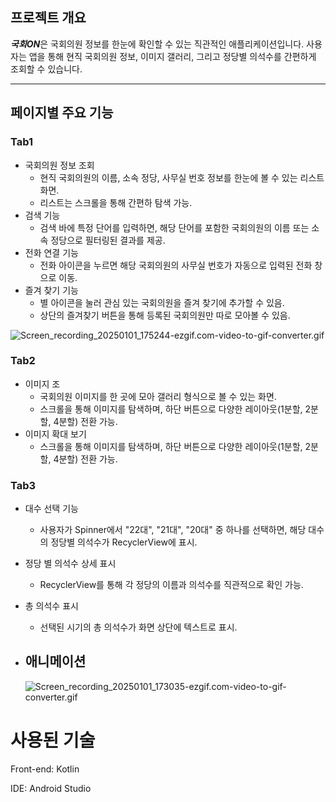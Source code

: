 ## 프로젝트 개요

***국회ON***은 국회의원 정보를 한눈에 확인할 수 있는 직관적인 애플리케이션입니다. 사용자는 앱을 통해 현직 국회의원 정보, 이미지 갤러리, 그리고 정당별 의석수를 간편하게 조회할 수 있습니다.

---

## 페이지별 주요 기능

### Tab1

- 국회의원 정보 조회
    - 현직 국회의원의 이름, 소속 정당, 사무실 번호 정보를 한눈에 볼 수 있는 리스트 화면.
    - 리스트는 스크롤을 통해 간편하 탐색 가능.
- 검색 기능
    - 검색 바에 특정 단어를 입력하면, 해당 단어를 포함한 국회의원의 이름 또는 소속 정당으로 필터링된 결과를 제공.
- 전화 연결 기능
    - 전화 아이콘을 누르면 해당 국회의원의 사무실 번호가 자동으로 입력된 전화 창으로 이동.
- 즐겨 찾기 기능
    - 별 아이콘을 눌러 관심 있는 국회의원을 즐겨 찾기에 추가할 수 있음.
    - 상단의 즐겨찾기 버튼을 통해 등록된 국회의원만 따로 모아볼 수 있음.

![Screen_recording_20250101_175244-ezgif.com-video-to-gif-converter.gif](https://prod-files-secure.s3.us-west-2.amazonaws.com/f6cb388f-3934-47d6-9928-26d2e10eb0fc/cd41c2b2-228a-413a-8e34-08fc6c78c663/Screen_recording_20250101_175244-ezgif.com-video-to-gif-converter.gif)

### Tab2

- 이미지 조
    - 국회의원 이미지를 한 곳에 모아 갤러리 형식으로 볼 수 있는 화면.
    - 스크롤을 통해 이미지를 탐색하며, 하단 버튼으로 다양한 레이아웃(1분할, 2분할, 4분할) 전환 가능.
- 이미지 확대 보기
    - 스크롤을 통해 이미지를 탐색하며, 하단 버튼으로 다양한 레이아웃(1분할, 2분할, 4분할) 전환 가능.

### Tab3

- 대수 선택 기능
    - 사용자가 Spinner에서 "22대", "21대", "20대" 중 하나를 선택하면, 해당 대수의 정당별 의석수가 RecyclerView에 표시.
- 정당 별 의석수 상세 표시
    - RecyclerView를 통해 각 정당의 이름과 의석수를 직관적으로 확인 가능.
- 총 의석수 표시
    - 선택된 시기의 총 의석수가 화면 상단에 텍스트로 표시.
- 애니메이션
    - 
    
    ![Screen_recording_20250101_173035-ezgif.com-video-to-gif-converter.gif](https://prod-files-secure.s3.us-west-2.amazonaws.com/f6cb388f-3934-47d6-9928-26d2e10eb0fc/f57fcc76-7d63-478d-804e-ef1254ecfea0/Screen_recording_20250101_173035-ezgif.com-video-to-gif-converter.gif)
    

# 사용된 기술

Front-end: Kotlin

IDE: Android Studio
